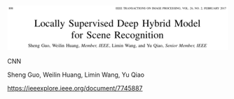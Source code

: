 ![論文](https://github.com/soraKING44/survey_paper/blob/images/scene_recognition/Locally%20Supervised%20Deep%20Hybrid%20Model%20for%20Scene%20Recognition.png)

CNN

Sheng Guo, Weilin Huang, Limin Wang, Yu Qiao

https://ieeexplore.ieee.org/document/7745887
